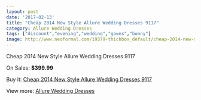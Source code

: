 ```yaml
---
layout: post
date: '2017-02-13'
title: "Cheap 2014 New Style Allure Wedding Dresses 9117"
category: Allure Wedding Dresses
tags: ["discount","evening","wedding","gowns","bonny"]
image: http://www.neoformal.com/19379-thickbox_default/cheap-2014-new-style-allure-wedding-dresses-9117.jpg
---
```

Cheap 2014 New Style Allure Wedding Dresses 9117

On Sales: **$399.99**
<a href="https://www.neoformal.com/en/allure-wedding-dresses-2014/6214-cheap-2014-new-style-allure-wedding-dresses-9117.html"><amp-img layout="responsive" width="600" height="600" src="//www.neoformal.com/19379-thickbox_default/cheap-2014-new-style-allure-wedding-dresses-9117.jpg" alt="Cheap 2014 New Style Allure Wedding Dresses 9117 0" /></a>
<a href="https://www.neoformal.com/en/allure-wedding-dresses-2014/6214-cheap-2014-new-style-allure-wedding-dresses-9117.html"><amp-img layout="responsive" width="600" height="600" src="//www.neoformal.com/19380-thickbox_default/cheap-2014-new-style-allure-wedding-dresses-9117.jpg" alt="Cheap 2014 New Style Allure Wedding Dresses 9117 1" /></a>
<a href="https://www.neoformal.com/en/allure-wedding-dresses-2014/6214-cheap-2014-new-style-allure-wedding-dresses-9117.html"><amp-img layout="responsive" width="600" height="600" src="//www.neoformal.com/19381-thickbox_default/cheap-2014-new-style-allure-wedding-dresses-9117.jpg" alt="Cheap 2014 New Style Allure Wedding Dresses 9117 2" /></a>

Buy it: [Cheap 2014 New Style Allure Wedding Dresses 9117](https://www.neoformal.com/en/allure-wedding-dresses-2014/6214-cheap-2014-new-style-allure-wedding-dresses-9117.html "Cheap 2014 New Style Allure Wedding Dresses 9117")

View more: [Allure Wedding Dresses](https://www.neoformal.com/en/82-allure-wedding-dresses-2014 "Allure Wedding Dresses")